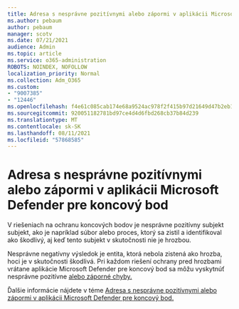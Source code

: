 ```yaml
---
title: Adresa s nesprávne pozitívnymi alebo zápormi v aplikácii Microsoft Defender pre koncový bod
ms.author: pebaum
author: pebaum
manager: scotv
ms.date: 07/21/2021
audience: Admin
ms.topic: article
ms.service: o365-administration
ROBOTS: NOINDEX, NOFOLLOW
localization_priority: Normal
ms.collection: Adm_O365
ms.custom:
- "9007385"
- "12446"
ms.openlocfilehash: f4e61c085cab174e68a9524ac978f2f415b97d21649d47b2eb16f24abe83f828
ms.sourcegitcommit: 920051182781bd97ce4d4d6fbd268cb37b84d239
ms.translationtype: MT
ms.contentlocale: sk-SK
ms.lasthandoff: 08/11/2021
ms.locfileid: "57868585"
---
```

# <a name="address-false-positivesnegatives-in-microsoft-defender-for-endpoint"></a>Adresa s nesprávne pozitívnymi alebo zápormi v aplikácii Microsoft Defender pre koncový bod

V riešeniach na ochranu koncových bodov je nesprávne pozitívny subjekt subjekt, ako je napríklad súbor alebo proces, ktorý sa zistil a identifikoval ako škodlivý, aj keď tento subjekt v skutočnosti nie je hrozbou. 

Nesprávne negatívny výsledok je entita, ktorá nebola zistená ako hrozba, hoci je v skutočnosti škodlivá. Pri každom riešení ochrany pred hrozbami vrátane aplikácie Microsoft Defender pre koncový bod sa môžu vyskytnúť nesprávne pozitívne [alebo záporné chyby.](https://docs.microsoft.com/microsoft-365/security/defender-endpoint/microsoft-defender-endpoint)

Ďalšie informácie nájdete v téme [Adresa s nesprávne pozitívnymi alebo zápormi v aplikácii Microsoft Defender pre koncový bod.](https://docs.microsoft.com/microsoft-365/security/defender-endpoint/defender-endpoint-false-positives-negatives)
